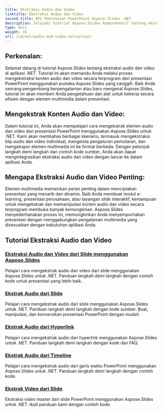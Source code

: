```yaml
---
title: Ekstraksi Audio dan Video
linktitle: Ekstraksi Audio dan Video
second_title: API Pemrosesan PowerPoint Aspose.Slides .NET
description: Jelajahi tutorial Aspose.Slides komprehensif tentang ekstraksi audio dan video dalam aplikasi .NET. Pelajari cara mengekstrak dan memanipulasi elemen multimedia dari presentasi PowerPoint secara terprogram.
type: docs
weight: 15
url: /id/net/audio-and-video-extraction/
---
```


## Perkenalan:

Selamat datang di tutorial Aspose.Slides tentang ekstraksi audio dan video di aplikasi .NET. Tutorial ini akan memandu Anda melalui proses mengekstraksi konten audio dan video secara terprogram dari presentasi PowerPoint menggunakan pustaka Aspose.Slides yang canggih. Baik Anda seorang pengembang berpengalaman atau baru mengenal Aspose.Slides, tutorial ini akan memberi Anda pengetahuan dan alat untuk bekerja secara efisien dengan elemen multimedia dalam presentasi.

## Mengekstrak Konten Audio dan Video:

Dalam tutorial ini, Anda akan mempelajari cara mengekstrak elemen audio dan video dari presentasi PowerPoint menggunakan Aspose.Slides untuk .NET. Kami akan membahas berbagai skenario, termasuk mengekstraksi klip audio dan video individual, mengelola pengaturan pemutaran, dan mengekspor elemen multimedia ini ke format berbeda. Dengan petunjuk langkah demi langkah dan contoh kode sumber, Anda akan dapat mengintegrasikan ekstraksi audio dan video dengan lancar ke dalam aplikasi Anda.

## Mengapa Ekstraksi Audio dan Video Penting:

Elemen multimedia memainkan peran penting dalam menciptakan presentasi yang menarik dan dinamis. Baik Anda membuat modul e-learning, presentasi perusahaan, atau tayangan slide interaktif, kemampuan untuk mengekstrak dan memanipulasi konten audio dan video secara terprogram membuka banyak kemungkinan. Aspose.Slides menyederhanakan proses ini, memungkinkan Anda menyempurnakan presentasi dengan menggabungkan pengalaman multimedia yang disesuaikan dengan kebutuhan aplikasi Anda.

## Tutorial Ekstraksi Audio dan Video
### [Ekstraksi Audio dan Video dari Slide menggunakan Aspose.Slides](./audio-and-video-extraction/)
Pelajari cara mengekstrak audio dan video dari slide menggunakan Aspose.Slides untuk .NET. Panduan langkah demi langkah dengan contoh kode untuk presentasi yang lebih baik.
### [Ekstrak Audio dari Slide](./extract-audio/)
Pelajari cara mengekstrak audio dari slide menggunakan Aspose.Slides untuk .NET. Panduan langkah demi langkah dengan kode sumber. Buat, manipulasi, dan konversikan presentasi PowerPoint dengan mudah.
### [Ekstrak Audio dari Hyperlink](./extract-audio-from-hyperlink/)
Pelajari cara mengekstrak audio dari hyperlink menggunakan Aspose.Slides untuk .NET. Panduan langkah demi langkah dengan kode dan FAQ.
### [Ekstrak Audio dari Timeline](./extract-audio-from-timeline/)
Pelajari cara mengekstrak audio dari garis waktu PowerPoint menggunakan Aspose.Slides untuk .NET. Panduan langkah demi langkah dengan contoh kode.
### [Ekstrak Video dari Slide](./extract-video/)
Ekstraksi video master dari slide PowerPoint menggunakan Aspose.Slides untuk .NET. Ikuti panduan kami dengan contoh kode.